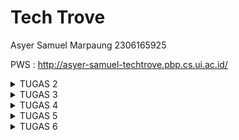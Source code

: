 ﻿# Tech Trove

Asyer Samuel Marpaung
2306165925

PWS : http://asyer-samuel-techtrove.pbp.cs.ui.ac.id/

<details>
  <summary>TUGAS 2</summary>

**1. Jelaskan bagaimana cara kamu mengimplementasikan checklist di atas secara step-by-step (bukan hanya sekadar mengikuti tutorial).**

- Membuat Sebuah Proyek Django Baru

Saya memulai dengan mengatur lingkungan kerja menggunakan virtual environment. Ini dilakukan dengan membuat lingkungan virtual menggunakan perintah python -m venv env, kemudian saya mengaktifkan environment tersebut. Setelah itu, saya menginstal Django dengan perintah pip install django. Langkah selanjutnya adalah membuat proyek baru dengan menjalankan perintah django-admin startproject tech_trove. Ini membuat struktur dasar proyek Django yang berisi direktori dan file utama seperti settings.py, urls.py, dan wsgi.py.

- Membuat Aplikasi dengan Nama main

Saya membuat aplikasi baru di dalam proyek dengan menjalankan perintah python manage.py startapp main. Setelah aplikasi main dibuat, saya menambahkannya ke dalam daftar INSTALLED_APPS di file settings.py proyek. Hal ini penting untuk memastikan aplikasi dapat dikenali oleh Django saat aplikasi berjalan.

- Melakukan Routing pada Proyek

Setelah aplikasi main dibuat, saya perlu memastikan bahwa aplikasi tersebut dapat diakses melalui URL tertentu. Untuk itu, saya menambahkan routing pada urls.py proyek utama. Saya menggunakan fungsi include() untuk menghubungkan routing dari proyek utama ke aplikasi main. Routing ini memastikan bahwa semua URL yang ditujukan ke aplikasi main akan diarahkan ke file urls.py dari aplikasi tersebut.

- Membuat Model Product pada Aplikasi main

Pada tahap ini, saya membuat model Product di dalam file models.py di aplikasi main. Model ini memiliki tiga atribut wajib yaitu name, price, dan description. Saya menggunakan CharField untuk atribut name, IntegerField untuk atribut price, dan TextField untuk atribut description. Saya juga menambahkan fungsi **str**() untuk mengembalikan representasi string dari nama produk. Setelah model dibuat, saya menjalankan perintah python manage.py makemigrations dan python manage.py migrate untuk membuat dan menerapkan perubahan database yang sesuai dengan model tersebut.

- Membuat Fungsi di views.py

Selanjutnya, saya membuat fungsi di file views.py yang mengembalikan template HTML dengan informasi yang diminta. Fungsi ini mengembalikan nama e-commerce, nama, dan kelas, lalu mengirimkannya sebagai konteks ke template HTML. Saya membuat file template di dalam direktori templates untuk memastikan struktur aplikasi mengikuti standar Django, dan template tersebut menerima data dari konteks yang dikirimkan oleh views.

- Membuat Routing di urls.py Aplikasi main

Saya membuat file urls.py di dalam aplikasi main (jika belum ada) dan mendefinisikan URL pattern untuk memetakan fungsi yang ada di views.py. Ini memungkinkan fungsi yang telah dibuat untuk diakses melalui URL yang ditentukan. Dengan menghubungkan URL pattern ke fungsi di views, saya memastikan web dapat merespons request dari user dengan benar.

- Melakukan Deployment ke PWS

Kemudian saya melakukan deployment dengan menjalankan perintah yang diperlukan untuk mengunggah webi ke platform PWS. Setelah berhasil di deploy, saya memastikan web dapat diakses melalui Internet.

**2. Buatlah bagan yang berisi request client ke web aplikasi berbasis Django beserta responnya dan jelaskan pada bagan tersebut kaitan antara urls.py, views.py, models.py, dan berkas html.**

![](https://lh7-rt.googleusercontent.com/docsz/AD_4nXeu3wxVVPU0wNGwzHX8vKMYVagRodpvsWi5udVQd_GAwbWX_OSN0EDQQigupujdeHjzrULQ_QcWiHyHwK4cujuKGsyaDt7I6PY18SXtrmk40nc6xevK9WautVE2pikiaKgzRSuFc4BHWVXR8QUTkCzTnNKN?key=IwMkdT6jNJPeEorK-Zf95A)

1. urls.py - Pemetaan URL ke View

Peran: urls.py bertanggung jawab untuk memetakan URL yang diminta oleh client (misalnya /produk/) ke fungsi view yang sesuai di views.py.

Kaitan: Setiap kali client mengirimkan request ke server, urls.py akan mencocokkan URL yang diminta dengan pola-pola yang sudah didefinisikan. Jika ada pola yang sesuai, request tersebut akan diarahkan ke fungsi view tertentu.

2. views.py - Pemrosesan Logika Bisnis dan Pengambilan Data

Peran: views.py bertugas memproses logika bisnis aplikasi. Pada fungsi view, data dari model (database) akan diambil atau diolah, kemudian dikirimkan ke template untuk ditampilkan.

Kaitan: Fungsi view akan memanggil model (models.py) jika dibutuhkan untuk mengambil data dari database. Setelah data diambil, view akan mengirimkan data tersebut ke HTML template untuk ditampilkan.

3. models.py - Interaksi dengan Database

Peran: models.py mendefinisikan struktur data dan berinteraksi dengan database. Django menggunakan ORM (Object-Relational Mapping) untuk memudahkan akses dan manipulasi data di database menggunakan kode Python.

Kaitan: Model di models.py digunakan oleh views.py untuk mengambil atau menyimpan data dari/ke database. Setiap kali views.py membutuhkan data, model akan bertanggung jawab untuk mengakses database.

4. HTML Template - Menampilkan Data ke Client

Peran: Template HTML bertanggung jawab untuk menampilkan data yang diambil dari view. Template ini merupakan representasi visual dari halaman web yang akan ditampilkan ke client.

Kaitan: Setelah views.py mengolah data dari model, data tersebut akan diteruskan ke template untuk di render menjadi HTML yang akan dikirim kembali ke client sebagai response.

**3. Jelaskan fungsi git dalam pengembangan perangkat lunak!**

Git dalam pengembangan perangkat lunak berfungsi sebagai sistem kontrol versi yang memungkinkan pengembang untuk melacak setiap perubahan kode yang dilakukan dalam proyek, memastikan bahwa mereka dapat kembali ke versi sebelumnya jika terjadi kesalahan. Selain itu, Git memfasilitasi kolaborasi dengan memungkinkan banyak pengembang untuk bekerja pada kode yang sama secara bersamaan melalui fitur branching dan merging, yang memungkinkan pengembangan paralel tanpa mengganggu kode utama. Git juga menyediakan repositori terpusat seperti GitHub dan GitLab, yang memungkinkan pengembang untuk menyimpan kode mereka secara online, berkolaborasi, mengelola proyek, serta menerapkan praktik Continuous Integration/Continuous Deployment (CI/CD).

**4. Menurut Anda, dari semua framework yang ada, mengapa framework Django dijadikan permulaan pembelajaran pengembangan perangkat lunak?**

Django adalah framework yang cocok untuk pemula dalam pengembangan perangkat lunak karena menyediakan banyak fitur bawaan yang memudahkan pembelajaran. Misalnya, autentikasi pengguna, manajemen URL, dan akses database semuanya sudah terintegrasi, sehingga tidak perlu mencari solusi dari awal lagi. Struktur proyek Django yang terorganisir juga membantu memahami bagaimana aplikasi web bekerja secara menyeluruh, dari menerima permintaan pengguna hingga menampilkan halaman. Selain itu, dokumentasinya yang sangat lengkap dan komunitasnya yang aktif memudahkan ketika menghadapi kesulitan atau tantangan dalam pengembangannya.

**5. Mengapa model pada Django disebut sebagai ORM?**

Model pada Django disebut sebagai ORM (Object-Relational Mapping) karena berfungsi sebagai jembatan antara kode Python dan database relasional. Dengan ORM, pengembang dapat mengelola database menggunakan objek Python tanpa perlu menulis query SQL secara langsung. ORM secara otomatis menerjemahkan operasi pada objek Python menjadi perintah SQL yang sesuai, memungkinkan pengembang untuk berfokus pada logika aplikasi daripada sintaks SQL yang kompleks. Ini tidak hanya meningkatkan produktivitas, tetapi juga memastikan integritas data dan keamanan aplikasi karena ORM menangani banyak detail teknis terkait interaksi dengan database.

</details>

<details>
  <summary>TUGAS 3</summary>

1. **Jelaskan mengapa kita memerlukan _data delivery_ dalam pengimplementasian sebuah platform?**  
   Data delivery diperlukan dalam pengimplementasian platform karena memungkinkan pertukaran informasi antar sistem secara efisien dan terstruktur. Dengan data delivery, platform dapat mengirim dan menerima data dalam berbagai format (seperti JSON atau XML), memungkinkan integrasi antara aplikasi, aksesibilitas API, dan pemrosesan data secara real-time. Ini mendukung komunikasi yang mulus antara frontend dan backend serta aplikasi lain, memastikan data yang diterima sesuai dan valid untuk keperluan platform.

2. **Menurutmu, mana yang lebih baik antara XML dan JSON? Mengapa JSON lebih populer dibandingkan XML?**  
   JSON umumnya dianggap lebih baik daripada XML untuk banyak kasus karena lebih sederhana, ringan, dan mudah dibaca oleh manusia maupun mesin. JSON memiliki format yang lebih ringkas dan langsung digunakan dalam JavaScript, menjadikannya lebih populer dalam pengembangan web modern. Selain itu, parsing JSON lebih cepat dan efisien dibandingkan XML. Sementara XML lebih kuat dalam struktur dan dapat digunakan untuk data yang lebih kompleks, JSON lebih disukai karena kemudahan penggunaannya dan kompatibilitasnya dengan API dan aplikasi web.

3. **Jelaskan secara sederhana fungsi dari method is_valid() pada form Django dan mengapa kita membutuhkan method tersebut?**  
   Method `is_valid()` pada form Django berfungsi untuk memeriksa apakah data yang dimasukkan ke dalam form sesuai dengan aturan validasi yang telah ditentukan di model atau form terkait. Secara umum, file forms berperan dalam memetakan data dari input pengguna ke dalam model dengan mudah, serta mengotomatisasi validasi sesuai dengan aturan yang ada pada model. Dengan menggunakan `is_valid()`, Django memastikan bahwa data yang di-input, seperti tipe data, panjang karakter, atau batasan lainnya, valid sebelum disimpan ke database. Ini sangat penting untuk mencegah kesalahan penyimpanan data yang tidak sesuai, menjaga integritas data, dan memastikan sistem berjalan dengan benar tanpa memerlukan pengembang untuk menulis kode validasi secara manual.

4. **Mengapa kita membutuhkan `csrf_token` saat membuat form di Django? Apa yang dapat terjadi jika kita tidak menambahkan `csrf_token` pada form Django? Bagaimana hal tersebut dapat dimanfaatkan oleh penyerang?**  
    Kita membutuhkan `csrf_token` saat membuat form di Django untuk melindungi aplikasi dari serangan **Cross-Site Request Forgery (CSRF)**. Serangan CSRF adalah jenis serangan di mana penyerang memanfaatkan sesi yang sudah ada untuk mengirimkan permintaan jahat tanpa sepengetahuan atau izin pengguna. Penyerang dapat menyisipkan kode berbahaya di situs lain yang ketika dikunjungi oleh pengguna yang sudah login, secara otomatis mengirimkan permintaan yang tidak sah ke aplikasi web target.  
    Token `csrf_token` adalah kunci unik yang dikirim bersama form untuk memastikan bahwa data yang dikirim berasal dari sumber yang sah (yaitu aplikasi web itu sendiri), bukan dari situs eksternal yang mencoba melakukan serangan. Tanpa menambahkan `csrf_token`, form kita menjadi rentan terhadap serangan ini, yang memungkinkan penyerang membuat pengguna mengirimkan permintaan yang tidak diinginkan ke server.  
    Jika `csrf_token` tidak ditambahkan, penyerang dapat:  
   **Eksploitasi Sesi Pengguna**: Menggunakan situs jahat untuk mengirimkan permintaan yang meniru tindakan sah dari pengguna yang sudah login.  
   **Manipulasi Data**: Mengubah data atau pengaturan pengguna, seperti memperbarui profil atau menghapus data penting tanpa sepengetahuan pengguna.  
   **Akses Tidak Sah**: Mengirimkan permintaan yang memanfaatkan hak akses pengguna untuk melakukan tindakan yang tidak diinginkan atau berbahaya.  
   **Phishing dan Penipuan**: Mengarahkan korban ke situs jahat untuk meretas akun atau mengakses fitur sensitif.  
    Dengan `csrf_token`, kita memastikan bahwa setiap permintaan yang mengubah data atau melakukan tindakan penting berasal dari pengguna yang sah dan bukan dari sumber yang tidak diinginkan.

5. **Jelaskan bagaimana cara kamu mengimplementasikan _checklist_ di atas secara _step-by-step_ (bukan hanya sekadar mengikuti tutorial)**

- **Membuat input `form` untuk menambahkan objek model pada app sebelumnya.**

  Sebelum melanjutkan ke pembuatan formulir input, saya terlebih dahulu membuat file `base.html` yang berfungsi sebagai template dasar untuk aplikasi saya. File ini berisi struktur HTML umum yang akan digunakan oleh semua template lainnya. Dengan menggunakan file ini, saya dapat memastikan konsistensi tampilan dan struktur di seluruh aplikasi.

  Di dalam `base.html`, saya menyertakan elemen-elemen dasar seperti tag `<html>`, `<head>`, dan `<body>`. Saya juga menambahkan blok konten `{% block content %}` yang memungkinkan template lain untuk menambahkan konten khusus mereka di lokasi yang tepat dalam struktur HTML. Dengan cara ini, saya hanya perlu mengubah `base.html` jika saya ingin memperbarui elemen-elemen umum di seluruh aplikasi, tanpa perlu memodifikasi setiap template secara individu.

  Setelah menyiapkan `base.html`, saya melanjutkan dengan mengimplementasikan formulir input untuk model `Product`. Untuk itu, saya mengikuti langkah-langkah berikut:

  Pertama, saya mendefinisikan formulir di file `forms.py`. Saya membuat kelas `ProductEntryForm` yang mewarisi dari `ModelForm`. Di dalam kelas ini, saya menentukan model `Product` dan atribut-atribut yang akan diinputkan, yaitu `name`, `price`, `quantity`, dan `description`. Kelas ini akan menghasilkan formulir yang sesuai dengan model tersebut.

  Selanjutnya, saya mengatur tampilan (view) di file `views.py`. Saya menambahkan fungsi `product_entry` yang menangani pengiriman dan penampilan formulir. Fungsi ini memeriksa apakah metode permintaan adalah POST dan jika data formulir valid, data akan disimpan ke dalam basis data. Setelah penyimpanan berhasil, saya mengalihkan pengguna ke tampilan utama (`show_main`). Jika metode permintaan adalah GET, formulir kosong akan ditampilkan kepada pengguna. Fungsi ini juga memanfaatkan `ProductEntryForm` untuk menangani formulir.

  Kemudian, saya membuat template HTML `product_entry.html` untuk menampilkan formulir. Template ini memperluas dari `base.html` dan memblokir konten untuk menampilkan formulir dengan elemen-elemen HTML dasar. Saya menggunakan metode POST untuk mengirimkan data dan memastikan token CSRF disertakan untuk keamanan. Formulir ditampilkan dalam format tabel menggunakan `{{ form.as_table }}`.

  Terakhir, saya menambahkan URL yang sesuai di file `urls.py`. Saya menambahkan entri dengan path `product-entry` yang mengarahkan ke fungsi `product_entry`. Dengan langkah-langkah ini, saya telah berhasil membuat input form yang fungsional untuk menambahkan objek model `Product` ke dalam aplikasi Django saya.

- Tambahkan 4 fungsi `views` baru untuk melihat objek yang sudah ditambahkan dalam format XML, JSON, XML _by ID_, dan JSON _by ID_.

  Untuk menambahkan fungsi-fungsi yang memungkinkan tampilan objek dalam format XML, JSON, XML berdasarkan ID, dan JSON berdasarkan ID, saya menambahkan empat fungsi baru ke file `views.py`. Fungsi-fungsi ini bertanggung jawab untuk menghasilkan data dalam format yang berbeda dan mengirimkan respons HTTP dengan tipe konten yang sesuai.

1. **Fungsi `show_xml`**: Fungsi ini mengambil semua objek `Product` dari basis data dan menggunakan `serializers.serialize` untuk mengkonversinya ke format XML. Saya mengembalikan data tersebut dalam respons HTTP dengan tipe konten `"application/xml"`.
2. **Fungsi `show_json`**: Mirip dengan fungsi `show_xml`, fungsi ini mengkonversi semua objek `Product` menjadi format JSON. Data JSON tersebut dikirimkan dalam respons HTTP dengan tipe konten `"application/json"`.
3. **Fungsi `show_xml_by_id`**: Fungsi ini mengambil objek `Product` berdasarkan ID yang diberikan. Menggunakan `serializers.serialize`, data objek tersebut dikonversi ke format XML dan dikirimkan dalam respons HTTP dengan tipe konten `"application/xml"`.
4. **Fungsi `show_json_by_id`**: Fungsi ini berfungsi serupa dengan `show_xml_by_id`, tetapi mengonversi data objek menjadi format JSON. Respons dikirimkan dengan tipe konten `"application/json"`.

   Dengan cara ini, saya dapat menyediakan data produk dalam berbagai format sesuai dengan kebutuhan pengguna aplikasi saya. Setiap fungsi mengakses basis data, mengkonversi data ke format yang diinginkan, dan mengembalikan hasilnya dalam bentuk respons HTTP yang sesuai.

- Membuat routing URL untuk masing-masing `views` yang telah ditambahkan pada poin 2\.

  Untuk menambahkan routing URL untuk fungsi-fungsi view baru yang telah saya buat, saya memodifikasi file `urls.py` pada proyek Django saya. Proses ini melibatkan penambahan entri baru dalam `urlpatterns`, yang merupakan daftar URL patterns yang menghubungkan URL tertentu dengan fungsi view yang sesuai.

  Pertama, saya menambahkan entri untuk menampilkan produk dalam format XML dengan menambahkan path `xml/` ke dalam `urlpatterns`. Path ini akan mengarahkan permintaan ke fungsi `show_xml`, yang mengembalikan data produk dalam format XML. Dengan menambahkan path ini, saya memastikan bahwa pengguna dapat mengakses daftar semua produk dalam format XML melalui URL yang telah ditentukan.

  Selanjutnya, saya menambahkan entri serupa untuk format JSON dengan path `json/`. Ini akan mengarahkan permintaan ke fungsi `show_json`, yang mengembalikan data produk dalam format JSON. Dengan menambahkan path ini, pengguna dapat melihat daftar semua produk dalam format JSON dengan mengunjungi URL yang sesuai.

  Untuk menampilkan data produk berdasarkan ID dalam format XML, saya menambahkan path dengan pola `xml/<str:id>/`. Path ini memungkinkan pengguna untuk menyertakan ID produk sebagai bagian dari URL, dan akan mengarahkan permintaan ke fungsi `show_xml_by_id`, yang mengembalikan data produk tertentu dalam format XML berdasarkan ID yang diberikan.

  Terakhir, saya menambahkan path `json/<str:id>/` untuk menampilkan data produk berdasarkan ID dalam format JSON. Path ini mengarahkan permintaan ke fungsi `show_json_by_id`, yang mengembalikan data produk tertentu dalam format JSON berdasarkan ID yang diberikan. Dengan menambahkan path-path ini, saya memastikan bahwa aplikasi saya dapat menyediakan data produk dalam berbagai format dan berdasarkan ID produk tertentu sesuai dengan kebutuhan pengguna.

  **Hasil akses URL pada POSTMAN**

  Postman \- GET XML

  **![](https://lh7-rt.googleusercontent.com/docsz/AD_4nXczN3D8IKhMYlDUTibQ702bOMqeuLLahaqte2EFMrETs0PbQ3ree8AE1bSjzYPZ6LoibMuJHYSKF_ZYMt71PH6q1V5lEv0g9PC5FcZoL0xeJVGo4PNSO11XJA1O2DUp-2D8TZ6l6_BCIPsqxk13xIyUr8jV?key=O0F5_SMRpCcRy4zmxo2sIg)**

  Postman \- GET XML by Id

  **![](https://lh7-rt.googleusercontent.com/docsz/AD_4nXcWJ6IK_nVvfMa0kS4swr1Er8v47DULb0LaPRyIug9Ghkl6BkkdBEv-U91Pyxr5WH_XxOCn_tpOR8yT08TQY0HFywMi4YQ_qRv23MNCxwrXBTce1H6s83_JJYGJ9m-a5Bj-eZmddlzsPzWtkXU_BIDRwiwT?key=O0F5_SMRpCcRy4zmxo2sIg)**

  Postman \- GET JSON

  **![](https://lh7-rt.googleusercontent.com/docsz/AD_4nXeH0wlRm452Ah2xvxU85MqSvEC4pIUadz1nIETz4H7CEgbJVv0HAJgzTRRfWMTtzcdL0ai48FCWEyfMxDtyt0UgPhg3UDzOdv-oDe4ssQ3v9IWLP4kRMqArUlv5q5IpbA5FYsUmdf2k-eAZGo1oP7lxveFJ?key=O0F5_SMRpCcRy4zmxo2sIg)**

  Postman \- GET JSON by Id

  **![](https://lh7-rt.googleusercontent.com/docsz/AD_4nXfXq8y1Hhi5wh9llRvF6rXxeOe3rvNGh1sGWEMUfza4cmHMH6X-FwFsi3EIMYf9-Hxyc4gQKiL2Q0hOdldAkCAGiVbfzq2XpMZYe7O_61-HHUSJKZ5YuWn8T0CydSrK8ywZOAZlBPjL67T0eUUEfZcetQY?key=O0F5_SMRpCcRy4zmxo2sIg)**

</details>

<details>
  <summary>TUGAS 4</summary>
  
**1\. Apa itu Django `UserCreationForm`, dan jelaskan apa kelebihan dan kekurangannya?**

Django UserCreationForm adalah formulir bawaan dari Django yang digunakan untuk membuat pengguna baru dalam aplikasi web. Formulir ini menyediakan tiga bidang utama: username, password, dan konfirmasi password

### Kelebihan:

1. **Mudah Digunakan:** UserCreationForm sudah siap pakai dan memudahkan pengembang untuk membuat formulir pendaftaran pengguna tanpa perlu menulis kode dari awal.
2. **Keamanan:** Formulir ini sudah dilengkapi dengan validasi kata sandi dan konfirmasi kata sandi, sehingga membantu mencegah kesalahan umum seperti kata sandi yang tidak cocok.
3. **Integrasi dengan Django Admin:** Mudah diintegrasikan dengan sistem autentikasi dan administrasi Django, sehingga mempermudah pengelolaan pengguna.

### Kekurangan:

1. **Keterbatasan Kustomisasi:** Meskipun mudah digunakan, UserCreationForm mungkin memerlukan penyesuaian tambahan jika Anda membutuhkan fitur khusus atau tampilan yang berbeda.
2. **Tidak Ada Tampilan Bawaan:** Django tidak menyediakan tampilan (view) bawaan untuk menangani pembuatan pengguna, sehingga Anda harus membuat tampilan sendiri untuk menggunakannya

**2\. Apa perbedaan antara autentikasi dan otorisasi dalam konteks Django, dan mengapa keduanya penting?**

Autentikasi adalah proses untuk memverifikasi identitas pengguna. Dalam konteks Django, ini biasanya dilakukan melalui nama pengguna dan kata sandi. Ketika pengguna mencoba masuk ke aplikasi, sistem autentikasi akan memeriksa apakah kredensial yang diberikan cocok dengan yang ada di database. Jika cocok, pengguna diizinkan untuk masuk. Autentikasi penting karena memastikan bahwa hanya pengguna yang sah yang dapat mengakses aplikasi, sehingga mencegah akses oleh pihak yang tidak berwenang.

Otorisasi, di sisi lain, adalah proses untuk menentukan hak akses pengguna setelah mereka terautentikasi. Ini berarti setelah pengguna berhasil masuk, sistem akan menentukan apa yang bisa dan tidak bisa dilakukan oleh pengguna tersebut berdasarkan peran atau izin yang mereka miliki. Misalnya, seorang pengguna biasa mungkin hanya bisa melihat dan mengedit profil mereka sendiri, sementara seorang admin bisa mengelola semua profil pengguna. Otorisasi penting karena memastikan bahwa pengguna hanya bisa mengakses data dan fungsi yang sesuai dengan peran mereka, menjaga keamanan dan integritas data.

Kedua konsep ini sangat penting dalam pengembangan aplikasi web karena mereka bekerja bersama untuk memastikan keamanan dan kontrol akses yang tepat. Autentikasi memastikan bahwa hanya pengguna yang sah yang bisa masuk, sementara otorisasi memastikan bahwa mereka hanya bisa melakukan tindakan yang diizinkan. Dengan kombinasi ini, pengembang dapat mengontrol akses ke berbagai bagian aplikasi berdasarkan peran pengguna, memberikan pengalaman pengguna yang aman dan terkontrol.

**3\. Apa itu _cookies_ dalam konteks aplikasi web, dan bagaimana Django menggunakan _cookies_ untuk mengelola data sesi pengguna?**

Cookies dalam konteks aplikasi web adalah file kecil yang disimpan di browser pengguna untuk menyimpan data seperti preferensi atau informasi sesi. Cookies memungkinkan situs web mengenali pengguna saat mereka kembali, misalnya untuk tetap login atau mengingat pengaturan tertentu.

Dalam Django, cookies digunakan untuk mengelola **data sesi pengguna**. Ketika pengguna login atau melakukan interaksi yang membutuhkan sesi, Django membuat sesi unik untuk pengguna tersebut dan menyimpan **ID sesi** dalam cookie di browser mereka. ID ini digunakan untuk melacak aktivitas pengguna selama mereka menggunakan situs web, sementara data sesi yang sebenarnya (misalnya, informasi login) disimpan di server Django. Django menggunakan cookies ini untuk memeriksa apakah pengguna sudah login atau untuk menyimpan informasi lain yang berkaitan dengan sesi, tanpa harus menyimpan data sensitif di cookie itu sendiri.

**4\.Apakah penggunaan _cookies_ aman secara _default_ dalam pengembangan web, atau apakah ada risiko potensial yang harus diwaspadai?**

Penggunaan cookies dalam pengembangan web secara default dapat aman, namun ada risiko potensial yang harus diperhatikan. Cookies adalah file kecil yang disimpan di browser pengguna untuk menyimpan informasi seperti preferensi, data login, atau sesi. Secara umum, cookies membantu meningkatkan pengalaman pengguna, tetapi jika tidak dikelola dengan benar, mereka dapat menjadi celah keamanan.

Salah satu risiko utama adalah **pencurian cookies** melalui serangan **Cross-Site Scripting (XSS)**, di mana penyerang dapat menyuntikkan skrip berbahaya ke dalam situs web untuk mencuri cookies yang berisi informasi sensitif. Untuk mengurangi risiko ini, pengembang dapat mengaktifkan atribut **HttpOnly** pada cookies, sehingga cookie tersebut tidak dapat diakses melalui JavaScript.

Risiko lainnya adalah **Cross-Site Request Forgery (CSRF)**, di mana penyerang menggunakan cookies yang valid untuk menjalankan permintaan berbahaya di situs web atas nama pengguna. Atribut **SameSite** dapat digunakan untuk membatasi pengiriman cookies hanya dalam konteks yang sama, sehingga mencegah serangan ini.

Selain itu, cookies yang tidak dienkripsi dapat disadap oleh pihak ketiga jika transmisi data tidak menggunakan protokol **HTTPS**. Oleh karena itu, mengaktifkan atribut **Secure** untuk memastikan cookie hanya dikirim melalui koneksi terenkripsi sangat penting.

Dengan menjaga praktik keamanan seperti menggunakan atribut HttpOnly, SameSite, dan Secure, serta memastikan data dikirim melalui HTTPS, risiko penggunaan cookies dapat diminimalkan. Namun, pengembang harus tetap waspada terhadap potensi serangan yang memanfaatkan kelemahan dalam pengelolaan cookies.

**5\. Jelaskan bagaimana cara kamu mengimplementasikan _checklist_ di atas secara _step-by-step_ (bukan hanya sekadar mengikuti tutorial).**

- **Mengimplementasikan fungsi registrasi, login, dan logout untuk memungkinkan pengguna untuk mengakses aplikasi sebelumnya dengan lancar.**

  Tahap pertama yang saya lakukan adalah membuat halaman registrasi bagi pengguna baru dengan memanfaatkan formulir bawaan Django, yaitu **UserCreationForm**. Saya menambahkan fungsi `register()` pada _views.py_ sehingga pengguna bisa membuat akun baru dan menyimpan informasi mereka ke dalam database. Setelah registrasi berhasil, saya menambahkan pesan konfirmasi dengan modul **messages**, dan pengguna akan diarahkan ke halaman login.

  Setelah menyelesaikan tahap registrasi, saya beralih ke penambahan fungsi login. Di sini, saya menggunakan **AuthenticationForm** untuk memvalidasi kredensial pengguna. Jika kredensial tersebut valid, saya menggunakan fungsi `login()` untuk mengautentikasi pengguna dan membuat sesi baru. Saya juga menghubungkan halaman login dengan HTML yang sederhana, yang berisi formulir login dan hyperlink ke halaman registrasi jika pengguna belum memiliki akun.

  Setelah berhasil mengimplementasikan login, saya menambahkan mekanisme logout. Pada bagian ini, saya membuat fungsi `logout_user()` untuk mengakhiri sesi pengguna dengan memanfaatkan fungsi **logout** bawaan Django. Setelah logout, pengguna akan diarahkan kembali ke halaman login, dan semua data sesi akan dihapus.

  Untuk meningkatkan keamanan, saya menggunakan **login_required** decorator untuk membatasi akses ke halaman utama hanya bagi pengguna yang sudah login. Ini memastikan bahwa hanya pengguna terautentikasi yang bisa mengakses konten tersebut. Terakhir, saya juga mempelajari bagaimana menggunakan cookies, seperti menyimpan informasi _last login_ di halaman utama. Saya menambahkan _cookie_ bernama **last_login** ketika pengguna berhasil login, yang kemudian dihapus saat mereka logout. Dengan demikian, saya dapat membangun sistem autentikasi yang aman dan fungsional untuk aplikasi Django saya.

- **Membuat dua akun pengguna dengan masing-masing tiga _dummy data_ menggunakan model yang telah dibuat pada aplikasi sebelumnya untuk setiap akun di lokal.**
  Saya membuat dua akun pengguna pada aplikasi yang saya bangun secara lokal. Saya memanfaatkan fitur _UserCreationForm_ dari Django untuk memudahkan pembuatan akun tersebut. Setelah itu, saya menjalankan aplikasi pada _local server_ dan melakukan registrasi untuk dua akun pengguna dengan informasi berbeda.

  Setelah akun pengguna selesai dibuat, saya login ke masing-masing akun dan memasukkan tiga data _dummy_ sesuai dengan model yang telah saya buat sebelumnya. Data ini meliputi atribut seperti nama, harga, kuantitas, dan deskripsi yang saya isi secara acak untuk setiap akun. Setelah itu, saya memastikan bahwa semua data _dummy_ yang dimasukkan berhasil disimpan ke dalam database lokal melalui ORM Django.

- **Menghubungkan model `Product` dengan `User`.**  
  Untuk menghubungkan model **Product** dengan **User** dalam aplikasi Django, saya mulai dengan menambahkan relasi yang sesuai pada model **Product**. Dalam file **models.py**, saya memperbarui model **Product** untuk mencakup field baru yang merujuk ke model **User**. Saya menggunakan `ForeignKey` untuk mendefinisikan hubungan satu-ke-banyak antara **User** dan **Product**, di mana satu pengguna bisa memiliki banyak produk. Field ini dinamai **user** dan dikonfigurasi sebagai opsional dengan parameter `null=True` dan `blank=True`. Dengan menambahkan field ini, setiap produk yang dibuat dalam aplikasi dapat dikaitkan dengan pengguna tertentu.  
  Setelah memperbarui model, saya melanjutkan dengan melakukan migrasi database untuk menerapkan perubahan tersebut. Proses ini melibatkan menjalankan perintah `python manage.py makemigrations` diikuti oleh `python manage.py migrate`, yang memastikan bahwa field **user** baru diterapkan ke skema database dan dapat digunakan dalam aplikasi.  
  Selanjutnya, saya perlu memperbarui formulir dan tampilan aplikasi untuk menghubungkan produk dengan pengguna yang sedang login. Dalam **views.py**, saya menambahkan logika untuk mengaitkan produk yang baru dibuat dengan pengguna saat ini. Ketika formulir produk dikirimkan, field **user** diisi secara otomatis dengan informasi pengguna yang sedang login, memastikan bahwa setiap produk yang ditambahkan oleh pengguna terkait dengan akun mereka.  
  Terakhir, untuk menampilkan produk yang sesuai dengan pengguna yang sedang login, saya memperbarui tampilan produk dengan memfilter query berdasarkan pengguna saat ini. Dalam **views.py**, saya menambahkan logika untuk hanya menampilkan produk yang dimiliki oleh pengguna yang sedang login.
- **Menampilkan detail informasi pengguna yang sedang _logged in_ seperti _username_ dan menerapkan `cookies` seperti `last login` pada halaman utama aplikasi.**  
  Langkah pertama yang saya ambil adalah memperbarui tampilan halaman utama aplikasi untuk menampilkan nama pengguna yang saat ini sedang login. Dengan memanfaatkan **request.user** di dalam view, saya bisa mendapatkan informasi tentang pengguna yang sedang aktif dan meneruskannya ke template HTML. Di template, saya menampilkan nama pengguna dengan menggunakan sintaks **{{ user.username }}**, sehingga pengguna dapat melihat informasi pribadi mereka secara langsung.  
  Selanjutnya, saya fokus pada implementasi cookies untuk meningkatkan pengalaman pengguna. Saya menambahkan cookie bernama **last_login** pada halaman utama aplikasi. Untuk melakukan ini, saya memperbarui fungsi view untuk menyertakan logika yang menyimpan informasi _last login_ setiap kali pengguna berhasil login. Saya menggunakan **HttpResponse** untuk mengatur cookie dan **request.COOKIES** untuk membaca nilai cookie yang sudah ada. Pada saat login, cookie **last_login** diatur dengan nilai waktu saat login terjadi, dan informasi ini ditampilkan pada halaman utama jika cookie tersebut tersedia. Selain itu, saya memastikan bahwa cookie ini dihapus saat pengguna logout untuk menjaga keamanan data.

Dua akun pengguna dengan masing-masing tiga dummy data
![image](https://github.com/user-attachments/assets/d62f5ae6-938a-4a20-a71d-dc2c49d164c7)
![image](https://github.com/user-attachments/assets/b480c8e5-7614-4808-b616-eec6646f0f8b)

</details>

<details>
  <summary>TUGAS 5</summary>
  

**Jika terdapat beberapa CSS selector untuk suatu elemen HTML, jelaskan urutan prioritas pengambilan CSS selector tersebut!**

Pertama, browser akan mempertahankan gaya yang didefinisikan langsung di dalam elemen HTML menggunakan atribut style. Ini disebut sebagai gaya inline. Kemudian, browser akan mempertahankan gaya yang didefinisikan menggunakan selector ID, yaitu selector yang menggunakan simbol # untuk menargetkan elemen dengan atribut id tertentu.

Selanjutnya, browser akan mempertahankan gaya yang didefinisikan menggunakan selector kelas, atribut, dan pseudo-kelas. Selector kelas menggunakan simbol . untuk menargetkan elemen dengan atribut class tertentu, sedangkan selector atribut dan pseudo-kelas menargetkan elemen berdasarkan atribut atau pseudo-kelasnya (contohnya :hover, :active, dan lain-lain). Terakhir, browser akan mempertahankan gaya yang didefinisikan menggunakan selector elemen dan pseudo-elemen. Selector elemen menargetkan elemen berdasarkan nama tag-nya, sedangkan selector pseudo-elemen menargetkan elemen berdasarkan pseudo-elemen (contohnya :before, :after, dan lain-lain).

**Mengapa responsive design menjadi konsep yang penting dalam pengembangan aplikasi web? Berikan contoh aplikasi yang sudah dan belum menerapkan responsive design!**

Responsive design adalah konsep yang penting dalam pengembangan aplikasi web karena memungkinkan website untuk menyesuaikan tampilan dan layoutnya berdasarkan ukuran layar dan perangkat yang digunakan. Ini sangat penting karena:

-   Saat ini, pengguna menggunakan berbagai perangkat seperti smartphone, tablet, laptop, dan desktop untuk mengakses website. Responsive design memastikan bahwa website dapat menyesuaikan diri dengan ukuran layar dan perangkat yang berbeda.
-   Dengan responsive design, pengguna dapat memiliki pengalaman yang lebih baik ketika mengakses website karena tampilan dan layoutnya dapat menyesuaikan dengan perangkat yang digunakan.
-   Responsive design memungkinkan website dapat diakses dengan mudah dan nyaman dari berbagai perangkat, sehingga meningkatkan kemudahan akses bagi pengguna.
    

Contoh Aplikasi yang Sudah Menerapkan Responsive Design
-   Instagram
-   Twitter
  
Contoh Aplikasi yang Belum Menerapkan Responsive Design
-   DJP Online
-   Craiglist
    

**Jelaskan perbedaan antara margin, border, dan padding, serta cara untuk mengimplementasikan ketiga hal tersebut!**

Dalam CSS, margin, border, dan padding adalah tiga properti yang digunakan untuk mengatur layout dan tampilan elemen HTML.

-   Margin adalah ruang kosong di sekitar elemen HTML yang memisahkan elemen dari elemen lainnya. Margin dapat digunakan untuk mengatur jarak antara elemen dengan elemen lainnya.
-   Border adalah garis yang mengelilingi elemen HTML. Border dapat digunakan untuk mengatur ketebalan, gaya, dan warna garis yang mengelilingi elemen.
-   Padding adalah ruang kosong di dalam elemen HTML yang memisahkan konten dari border. Padding dapat digunakan untuk mengatur jarak antara konten dengan border.
    
Cara Mengimplementasikan Margin, Border, dan Padding

```bash
box  {
/*  Margin  */
margin:  20px; /*  mengatur  jarak  20px  dari  elemen  lainnya  */

/*  Border  */
border:  1px  solid  #000; /* mengatur ketebalan 1px, gaya solid, dan warna hitam */

/*  Padding  */
padding:  10px; /*  mengatur  jarak  10px  dari  konten  dengan  border  */
```
Dalam contoh di atas, saya mengatur margin 20px, border dengan ketebalan 1px, gaya solid, dan warna hitam, serta padding 10px untuk elemen dengan class .box.


**Jelaskan konsep flex box dan grid layout beserta kegunaannya**

Flexbox (Flexible Box Layout)

Flexbox adalah metode CSS yang dirancang untuk membuat tata letak yang lebih fleksibel dan responsif dalam satu dimensi, baik horizontal (baris) atau vertikal (kolom). Flexbox memungkinkan elemen-elemen dalam container (flex container) untuk disusun dan disesuaikan dengan mudah sesuai dengan ruang yang tersedia.

Cara Kerja Flexbox:
Flexbox beroperasi berdasarkan dua komponen utama:
-   Flex Container: Elemen yang mengandung elemen-elemen lain yang disebut Flex Items. Container ini diatur menggunakan display: flex;.
-   Flex Items: Elemen-elemen di dalam flex container yang disusun sesuai dengan aturan Flexbox.
    

Beberapa properti dalam Flexbox:
-   flex-direction: Mengatur arah susunan elemen. Bisa dalam arah baris (default: row) atau kolom (column).
-   justify-content: Mengatur bagaimana elemen-elemen dalam flex container diatur secara horizontal (misal: center, space-between, flex-end).
-   align-items: Mengatur perataan elemen secara vertikal (misal: stretch, center, flex-start).
-   flex-wrap: Mengatur apakah elemen akan dipaksa berada dalam satu baris atau dapat dilipat ke baris berikutnya jika ruang tidak mencukupi.
    

Kegunaan Flexbox:
-   Memudahkan dalam pengaturan elemen yang fleksibel dan responsif, terutama ketika elemen-elemen perlu menyesuaikan ruang yang tersedia.
-   Setiap elemen dalam flex container dapat memiliki ukuran yang dinamis, tergantung pada konten atau pengaturan tata letak.
-   Cocok untuk membuat elemen-elemen menyesuaikan diri di dalam container yang berubah ukurannya, seperti pada tampilan responsif.
    

Grid Layout
 
Grid Layout adalah metode CSS yang memungkinkan tata letak dalam dua dimensi (baris dan kolom). Dengan Grid Layout, elemen-elemen web dapat diatur lebih terstruktur dengan menggunakan grid, seperti tabel, tetapi dengan lebih banyak fleksibilitas.

Cara Kerja Grid Layout:
Grid Layout memungkinkan untuk membuat grid yang terdiri dari kolom dan baris, di mana setiap elemen dapat ditempatkan secara presisi.

Beberapa properti penting dalam Grid Layout:
-   display: grid: Mengaktifkan mode Grid pada container.
-   grid-template-columns dan grid-template-rows: Mengatur berapa banyak kolom dan baris yang akan dimiliki grid, serta ukuran masing-masing kolom dan baris.
-   grid-column dan grid-row: Mengatur posisi elemen dalam grid, misalnya elemen mana yang menempati kolom pertama atau baris kedua.
-   grid-gap atau gap: Memberikan jarak antara baris dan kolom dalam grid.
    

Kegunaan Grid Layout:
-   Mempermudah pembuatan tata letak yang lebih terstruktur, di mana elemen-elemen bisa ditempatkan dalam beberapa baris dan kolom.
-   Fleksibilitas tinggi dalam mengatur ukuran dan penempatan elemen sesuai dengan grid yang telah ditentukan.
-   Grid sangat ideal untuk membuat halaman web yang memiliki banyak bagian dengan susunan yang simetris dan teratur.
    

**Jelaskan bagaimana cara kamu mengimplementasikan checklist di atas secara step-by-step (bukan hanya sekadar mengikuti tutorial)!**


**Implementasikan fungsi untuk menghapus dan mengedit product.**

Implementasi Fitur Edit Product
Untuk menambahkan fitur edit produk pada aplikasi, saya memulai dengan membuka berkas views.py yang terletak di subdirektori main. Di sini, saya membuat fungsi baru bernama edit_product yang menerima dua parameter: request dan id. Fungsi ini bertujuan untuk mengambil entri product berdasarkan ID yang diberikan. Saya menggunakan Product.objects.get(pk=id) untuk mendapatkan entri tersebut. Setelah itu, saya membuat instance dari ProductEntryForm, dengan mengisi data yang telah diambil sebelumnya. Ini memungkinkan form untuk menampilkan data yang sudah ada sehingga pengguna dapat mengeditnya.

Selanjutnya, saya menambahkan logika untuk memproses pengiriman form. Jika form valid dan metode yang digunakan adalah POST, saya menyimpan perubahan dengan memanggil form.save(), dan mengarahkan kembali pengguna ke halaman utama dengan menggunakan HttpResponseRedirect(reverse('main:show_main')). Jika form tidak valid atau metode bukan POST, saya menyiapkan konteks yang berisi form untuk ditampilkan pada template edit_product.html. Akhirnya, saya merender template dengan mengirimkan konteks yang telah disiapkan.

Setelah itu, saya perlu menambahkan import yang diperlukan di bagian atas berkas views.py, yaitu from django.shortcuts import render, reverse dan from django.http import HttpResponseRedirect. Ini penting agar fungsi yang saya buat dapat bekerja dengan baik dan dapat mengakses fitur-fitur yang diperlukan dari Django.

Implementasi Template Edit Product
Langkah selanjutnya adalah membuat berkas template baru bernama edit_product.html di subdirektori main/templates. Dalam berkas ini, saya menggunakan sintaks templating Django untuk memperluas base.html. Di dalam blok konten, saya membuat form yang menggunakan metode POST. Form ini dilengkapi dengan token CSRF untuk keamanan. Saya memanfaatkan {{ form.as_table }} untuk menampilkan field dari form dalam format tabel, dan menambahkan tombol submit untuk mengedit product.

Penambahan URL untuk Edit Product
Selanjutnya, saya membuka berkas urls.py yang terletak di direktori main untuk menambahkan rute yang akan mengarahkan pengguna ke fungsi edit_product yang baru saja saya buat. Saya mengimpor fungsi tersebut menggunakan from main.views import edit_product. Kemudian, saya menambahkan path baru ke dalam urlpatterns, yang memungkinkan akses ke fungsi edit_product dengan URL yang sesuai, misalnya path('edit-product/<uuid:id>', edit_product, name='edit_product'). 

Penambahan Tombol Edit di Box Product
Setelah menyiapkan fitur edit, saya melanjutkan dengan membuka berkas card_product.html. Di sini, saya menambahkan tombol Edit pada box product yang menampilkan terkait informasi product tertentu. Dengan menambahkan potongan kode yang sesuai, saya memastikan bahwa tombol tersebut mengarahkan pengguna ke halaman edit product dengan menyertakan primary key dari entri yang bersangkutan dalam URL. Saya menggunakan sintaks {% url 'main:edit_product' product.pk %} untuk membangun URL yang dinamis.

Implementasi Fitur Hapus Product
Pertama, saya membuat fungsi baru bernama delete_product di views.py. Fungsi ini juga menerima parameter request dan id, dan berfungsi untuk menghapus entri product berdasarkan ID yang diberikan. Dalam fungsi ini, saya memanggil ProductEntry.objects.get(pk=id) untuk mengambil entri product yang akan dihapus, dan kemudian memanggil metode delete() pada objek tersebut untuk menghapusnya dari database. Setelah penghapusan berhasil, saya mengarahkan pengguna kembali ke halaman utama.

Penambahan URL untuk Hapus Product
Saya kemudian membuka kembali berkas urls.py untuk mengimpor fungsi delete_product yang telah saya buat, dan menambahkan path baru untuk mengakses fungsi ini, mirip dengan proses yang saya lakukan untuk fungsi edit_product.

Penambahan Tombol Hapus di Box Product
Untuk melengkapi implementasi ini, saya membuka kembali berkas card_product.html dan menambahkan tombol Hapus pada box product yang menampilkan terkait informasi product tertentu. Saya menggunakan sintaks {% url 'main:delete_product' product.pk %} untuk membangun URL untuk fungsi hapus, sehingga pengguna dapat menghapus entri product yang diinginkan dengan mudah.

  
**Kustomisasi halaman login, register, dan tambah product semenarik mungkin.**
Pada halaman login, saya menggunakan Tailwind untuk mengatur warna latar belakang halaman dan elemen form gray-100, serta memastikan responsivitasnya dengan kelas seperti flex, justify-center, dan items-center. Saya menambahkan margin dan padding yang tepat menggunakan utilitas py, px, dan mt untuk mengatur jarak antar elemen sehingga tampilannya lebih rapi dan terstruktur. Pada bagian input form seperti username dan password, saya menggunakan Tailwind untuk memberi warna placeholder dan efek hover yang memperjelas interaksi pengguna, dan pada tombol Sign-in saya juga memberikan background dan efek hover.

Pada halaman register, elemen-elemen form ditempatkan secara terpusat dengan memanfaatkan fitur flex, items-center, dan justify-center, yang membuat tampilan lebih rapi dan seimbang. Latar belakang halaman menggunakan warna (bg-gray-100) untuk membuat elemen form yang dibatasi oleh border abu-abu (border-gray-300) dan latar belakang putih (bg-white). Saya juga menambahkan judul form dengan ukuran teks yang besar (text-3xl font-extrabold) serta jarak antar field input yang rapi menggunakan mt-4, sehingga pengguna dapat dengan mudah memahami dan mengisi setiap bagian form.

Selain itu, saya menampilkan pesan error menggunakan teks merah (text-red-600) dan ikon peringatan berbentuk svg di sebelah kanan input yang memiliki error. Tombol submit (Register) didesain dengan warna bg-cyan-400 yang berubah menjadi lebih gelap saat di-hover. Terakhir, saya menyertakan link ke halaman login bagi pengguna yang sudah memiliki akun, dengan gaya teks biru yang lebih terang saat di-hover (hover:text-blue-500), untuk memudahkan navigasi.

Pada halaman tambah produk,  saya membuat judul dengan ukuran teks besar (text-3xl font-bold) agar pengguna segera mengetahui fungsi halaman. Bagian utama dari form ditempatkan di dalam container yang memiliki padding dan jarak yang cukup besar untuk memastikan setiap elemen mudah diakses dan terlihat rapi. Elemen input dari form masing-masing diberi label yang jelas dengan teks font-semibold, memastikan bahwa pengguna bisa mengerti fungsi dari setiap field. Selain itu, form diatur menggunakan sistem kolom (flex flex-col), sehingga setiap input diletakkan vertikal satu per satu untuk memudahkan pengisian.

Saya juga menambahkan pesan kesalahan (jika ada) yang ditampilkan dalam warna merah (text-red-600) dibawah input yang salah, serta teks bantuan (help_text) yang muncul dengan warna abu-abu terang (text-gray-500). Tombol submit pada halaman ini menggunakan warna bg-cyan-400 yang akan berubah menjadi lebih gelap saat pengguna meng-hover tombol tersebut.

**Kustomisasi halaman daftar product menjadi lebih menarik dan responsive. Kemudian, perhatikan kondisi berikut:**

**Jika pada aplikasi belum ada product yang tersimpan, halaman daftar product akan menampilkan gambar dan pesan bahwa belum ada product yang terdaftar.**

Pertama, dalam menangani situasi ketika tidak ada produk yang tersimpan, saya menggunakan struktur kondisi yang mengandalkan Django template tags. Dengan menggunakan {% if not products %}, saya memastikan bahwa jika belum ada produk yang terdaftar, halaman akan menampilkan gambar sedih yang diambil dari folder static/image dan pesan yang sesuai. Di bagian ini, saya menciptakan elemen dengan class flex, flex-col, items-center, dan justify-center, yang membantu menyusun konten secara vertikal di tengah halaman. Gambar dan teks diletakkan dalam div dengan padding yang cukup (p-6) agar tampak lebih rapi dan terpusat.

Ketika produk tersedia, saya menggunakan grid untuk menampilkan detail setiap produk dengan cara yang menarik. Saya menggunakan {% for product in products %} untuk mengulangi setiap produk dan menyertakan template card_product.html, yang mendefinisikan bagaimana setiap produk harus ditampilkan. Saya menggunakan grid Tailwind dengan pengaturan grid-cols-1 sm:grid-cols-2 lg:grid-cols-3 yang memungkinkan tampilan produk beradaptasi dengan ukuran layar. Dengan cara ini, pada layar kecil, setiap produk akan ditampilkan satu per satu, sedangkan pada layar yang lebih besar, produk dapat ditampilkan dalam dua atau tiga kolom. Saya juga menggunakan kelas gap-6 untuk memberikan ruang antar card.  

**Untuk setiap card product, buatlah dua buah button untuk mengedit dan menghapus product pada card tersebut!**  

Pada template card_product.html, dua tombol utama untuk fungsi "Edit" dan "Delete" disusun dengan elemen a, yang berfungsi sebagai tautan dengan tampilan seperti tombol. Tombol "Edit" memiliki kelas bg-cyan-500 text-white rounded-lg py-2 px-4, yang menetapkan latar belakang berwarna cyan, teks putih, dan sudut membulat, serta memberikan padding vertikal (py-2) dan horizontal (px-4) untuk ukuran tombol yang sesuai. Lalu saya menambahkan hover:bg-cyan-600 yang mengubah warna latar belakang saat dihover, sementara hover:shadow-lg dan hover:-translate-y-1 menambahkan bayangan dan sedikit pergerakan vertikal. Tautan mengarah ke halaman edit produk melalui {% url 'main:edit_product' product.pk %} yang menghasilkan URL dinamis berdasarkan primary key produk.

Tombol "Delete" memiliki struktur yang serupa dengan tombol "Edit", namun menggunakan warna merah dengan kelas bg-red-600. Saat dihover, kelas hover:bg-red-700 mengganti warna latar belakang menjadi lebih gelap. Kelas-kelas yang digunakan seperti rounded-lg, py-2 px-4, dan shadow-md memastikan bahwa kedua tombol memiliki ukuran dan gaya yang konsisten, namun dengan skema warna yang berbeda. Selain itu, setiap tombol dilengkapi dengan aria-label, misalnya aria-label="Edit {{ product.name }}", yang menambah elemen aksesibilitas untuk pengguna pembaca layar, memberikan penjelasan yang lebih informatif mengenai tombol dan fungsinya.

Kedua tombol ini diletakkan dalam div dengan kelas flex justify-around items-center mt-4, yang memberikan penataan yang rapi dan memastikan bahwa kedua tombol terpisah dengan jarak yang cukup untuk meningkatkan keterbacaan dan aksesibilitas. 

**Buatlah navigation bar (navbar) untuk fitur-fitur pada aplikasi yang responsive terhadap perbedaan ukuran device, khususnya mobile dan desktop.**

Navbar saya implementasikan pada navbar.html. navbar.html saya buat pada direktori templates yang global, agar navbar dapat diakses oleh seluruh halaman yang ada (bukan hanya pada app main). Pada bagian atas, kelas bg-gradient-to-r from-cyan-500 to-purple-500 memberikan efek gradient dari warna cyan ke ungu, sementara shadow-lg menambahkan bayangan. Dengan pengaturan fixed top-0 left-0 z-40 w-screen, navbar tetap terlihat di bagian atas layar saat pengguna menggulir (scroll) halaman, memberikan akses cepat ke menu navigasi.

Lalu saya menggunakan kelas flex, items-center, dan justify-between untuk menyusun elemen dalam navbar. Kelas max-w-7xl mx-auto px-4 sm:px-6 lg:px-8 membatasi lebar maksimum navbar dan memusatkan kontennya. Untuk menjadikan navbar responsif, saya menerapkan kelas hidden md:flex pada bagian tautan navigasi desktop. Ini berarti tautan tersebut hanya akan ditampilkan pada perangkat dengan ukuran medium (md) dan lebih besar, sementara pada perangkat kecil, tautan tersebut disembunyikan. Sebagai gantinya, menu mobile yang lebih sederhana ditampilkan dengan mobile-menu, yang juga menggunakan kelas hidden md:hidden agar tidak terlihat pada layar lebih besar.

Pada bagian autentikasi pengguna, saya menggunakan conditional rendering dengan sintaks Django templating {% if user.is_authenticated %} untuk menampilkan pesan sambutan dan tombol logout jika pengguna sudah masuk. Jika tidak, tombol login dan registrasi akan ditampilkan. Tombol menu mobile, yang ditandai dengan ikon burger dalam SVG JavaScript sederhana juga ditambahkan untuk menangani toggle kelas hidden pada menu mobile saat tombol ditekan.

</details>

<details>
  <summary>TUGAS 6</summary>
  
**Jelaskan manfaat dari penggunaan JavaScript dalam pengembangan aplikasi web\!**  
JavaScript memiliki peran yang sangat penting dalam pengembangan aplikasi web karena kemampuannya untuk berjalan di sisi klien (client-side), memungkinkan interaktivitas tinggi dan pengalaman pengguna yang responsif. Dengan JavaScript, elemen pada halaman web dapat diperbarui secara dinamis tanpa perlu memuat ulang seluruh halaman, berkat teknologi seperti AJAX dan Fetch API. JavaScript juga memungkinkan manipulasi DOM secara langsung, membuatnya mudah untuk mengubah struktur, konten, atau gaya halaman secara real-time. Selain itu, ekosistem JavaScript yang luas dengan banyak framework dan library, seperti React, Angular, dan Vue, memfasilitasi pengembangan aplikasi web yang skalabel dan efisien. Di sisi server, dengan adanya Node.js, JavaScript juga memungkinkan pengembang untuk menggunakan bahasa yang sama untuk front-end dan back-end, menyederhanakan alur kerja dan kolaborasi tim. Fleksibilitas dan kapabilitas lintas platformnya menjadikannya pilihan utama dalam pengembangan aplikasi web modern.

**Jelaskan fungsi dari penggunaan `await` ketika kita menggunakan `fetch()`\! Apa yang akan terjadi jika kita tidak menggunakan `await`?**

Fungsi `await` ketika digunakan dengan `fetch()` adalah untuk menunggu hasil dari *promise* yang dikembalikan oleh `fetch()` sebelum melanjutkan ke baris kode berikutnya. `fetch()` bekerja secara asinkron, artinya akan segera mengembalikan *promise* yang menunggu respons dari server, tanpa menghentikan eksekusi kode. Dengan `await`, kita bisa menunggu hingga respons diterima dan diproses sebelum melanjutkan, sehingga kita bisa bekerja dengan data yang sudah tersedia.

Jika kita tidak menggunakan `await`, kode akan terus berjalan tanpa menunggu hasil dari `fetch()`, sehingga kita mungkin mencoba menggunakan data yang belum siap (karena *promise* belum terselesaikan). Ini dapat menyebabkan perilaku tak terduga atau *errors* karena data belum diambil ketika kode lain mencoba mengaksesnya.

**Mengapa kita perlu menggunakan *decorator* `csrf_exempt` pada *view* yang akan digunakan untuk AJAX `POST`?**

Kita perlu menggunakan decorator `@csrf_exempt` pada view yang digunakan untuk AJAX POST karena mekanisme *Cross-Site Request Forgery* (CSRF) di Django secara default mengharuskan setiap permintaan POST, termasuk AJAX, menyertakan token CSRF yang valid sebagai tindakan keamanan. Token ini digunakan untuk memastikan bahwa permintaan yang dikirim berasal dari sumber yang sah, bukan dari situs lain yang mencoba melakukan serangan CSRF.

Namun, dalam beberapa kasus, terutama saat menangani permintaan AJAX POST dari sumber eksternal atau ketika kita tidak mengirimkan token CSRF, Django akan menolak permintaan POST jika tidak ada token CSRF atau jika token tersebut tidak valid. Untuk mencegah pemeriksaan CSRF pada view tertentu, kita bisa menambahkan decorator `@csrf_exempt`, yang memberitahu Django agar tidak memverifikasi token CSRF untuk permintaan tersebut. 

**Pada tutorial PBP minggu ini, pembersihan data *input* pengguna dilakukan di belakang (*backend*) juga. Mengapa hal tersebut tidak dilakukan di *frontend* saja?**

Pembersihan data input pengguna perlu dilakukan di backend karena backend adalah tempat yang lebih aman dan andal untuk validasi, meskipun kita bisa melakukan validasi di frontend. Validasi di frontend bisa dimanipulasi oleh pengguna yang mencoba menghindari aturan atau melakukan serangan berbahaya, seperti mengubah kode JavaScript atau mematikan validasi browser. Oleh karena itu, backend harus selalu memverifikasi dan membersihkan data untuk memastikan keamanan aplikasi, mencegah serangan seperti *SQL Injection* atau *XSS* (Cross-Site Scripting), serta menjaga integritas data. Dengan melakukan validasi di backend, kita memastikan bahwa data yang diproses oleh server selalu valid dan aman.

**Jelaskan bagaimana cara kamu mengimplementasikan *checklist* di atas secara *step-by-step* (bukan hanya sekadar mengikuti tutorial)\!**

**Ubahlah kode `cards` data *mood* agar dapat mendukung AJAX `GET`.**

Saya mengimplementasikan AJAX GET untuk mendukung pengambilan data produk dengan mengubah beberapa bagian kode pada file `views.py`. Pertama, saya menghapus kode yang mengirimkan data produk langsung ke template, dan menggantinya dengan endpoint `show_json` yang mengembalikan data produk dalam format JSON. Dalam fungsi `show_json`, saya menggunakan `Product.objects.filter(user=request.user)` untuk mengambil produk yang dimiliki oleh pengguna yang sedang login dan mengembalikannya dalam format JSON menggunakan `HttpResponse`. Selanjutnya, di frontend, pada file `main.html`, saya menambahkan div dengan ID `product_entry_cards` untuk menampung data produk. Saya membuat fungsi `getMoodEntries()` yang menggunakan `fetch()` untuk mengambil data dari endpoint `show_json`. Fungsi ini kemudian dipanggil oleh `refreshProductEntries()`, yang memeriksa apakah ada produk yang diterima. Jika tidak ada produk, pesan "Belum ada produk" akan ditampilkan; jika ada, data produk ditampilkan dalam format kartu (card) dengan menggunakan template string untuk membangun HTML secara dinamis. 

**Lakukan pengambilan data *mood* menggunakan AJAX `GET`. Pastikan bahwa data yang diambil hanyalah data milik pengguna yang *logged-in*.**  
Pada fungsi `show_json` di file `views.py`, pemfilteran data dilakukan dengan sintaks `data = Product.objects.filter(user=request.user)`, yang mengambil semua objek `Product` yang terasosiasi dengan pengguna yang sedang login (diwakili oleh `request.user`). Dengan cara ini, hanya entri produk yang dimiliki oleh pengguna yang terautentikasi yang akan diambil dari basis data. Dalam skrip JavaScript pada `main.html`, implementasi pengambilan data mood menggunakan AJAX GET dapat dilakukan dengan memanfaatkan fungsi `getProductEntries()`, yang menggunakan metode `fetch()` untuk mengakses URL yang ditentukan oleh Django (melalui `{% url 'main:show_json' %}`). Fungsi ini mengharuskan server untuk mengembalikan data dalam format JSON, yang kemudian diolah menjadi objek JavaScript menggunakan `.json()`. Setelah data diterima, fungsi `refreshProductEntries()` memanggil `getProductEntries()` untuk memperbarui tampilan dengan memasukkan data ke dalam elemen HTML yang sesuai, yang hanya akan menampilkan entri produk milik pengguna yang terautentikasi.

### **Buatlah fungsi *view* baru untuk menambahkan *mood* baru ke dalam basis data.**

Saya membuat fungsi `add_product_entry_ajax` dalam file `views.py`. Fungsi ini bertugas untuk menangani permintaan POST yang dikirimkan dari klien (frontend) ketika pengguna ingin menambahkan produk baru. Sintaks `@csrf_exempt` dan `@require_POST` digunakan untuk memastikan bahwa fungsi ini hanya bisa diakses melalui permintaan POST dan juga untuk menonaktifkan perlindungan CSRF untuk keperluan pengujian (meskipun sebaiknya menggunakan perlindungan CSRF dalam aplikasi nyata). Di dalam fungsi, saya menggunakan `request.POST.get()` untuk mengambil data harga, kuantitas, dan deskripsi dari form yang dikirimkan. Setelah itu, produk baru dibuat dengan menggunakan model `Product`, yang merupakan representasi dari tabel produk dalam database, dan disimpan dengan metode `save()`. Fungsi ini mengembalikan respons HTTP dengan status 201 (CREATED) sebagai tanda bahwa produk baru berhasil ditambahkan.

**Buatlah *path* `/create-ajax/` yang mengarah ke fungsi *view* yang baru kamu buat.**

Pada file `urls.py`, dalam konteks penambahan produk melalui AJAX, saya menambahkan path baru menggunakan fungsi `path()`. Sintaks `path('create-product-entry-ajax', add_product_entry_ajax, name='add_product_entry_ajax')` ini menetapkan rute untuk URL `/create-product-entry-ajax`, yang akan memanggil fungsi `add_product_entry_ajax` dari `main.views` ketika URL tersebut diakses. Dengan menggunakan `name='add_product_entry_ajax'`, saya memberikan nama pada rute ini, sehingga dapat dirujuk di dalam template dan JavaScript kode saya.

### **Hubungkan form yang telah kamu buat di dalam modal kamu ke *path* `/create-ajax/`.**

Dalam `main.html`, saya menghubungkan form `#productEntryForm` ke path `/create-ajax/` dengan menggunakan `fetch` di fungsi JavaScript `addProductEntry()`. Fungsi ini memanggil endpoint yang telah saya buat dengan menggunakan method POST, mengirimkan data form yang diambil melalui `new FormData(document.querySelector('#productEntryForm'))`. Sintaks `fetch("{% url 'main:add_product_entry_ajax' %}", {...})` mengarahkan permintaan ke URL yang sesuai dengan nama yang telah ditentukan dalam `urls.py`. Setelah produk berhasil ditambahkan, form akan direset, dan modal akan ditutup.

### **Lakukan *refresh* pada halaman utama secara asinkronus untuk menampilkan daftar *mood* terbaru tanpa reload halaman utama secara keseluruhan.**

Untuk menampilkan daftar produk terbaru tanpa me-reload halaman utama, saya menggunakan fungsi `refreshProductEntries()`. Dalam fungsi ini, saya memanggil `getProductEntries()` yang mengirimkan permintaan ke endpoint `show_json`. Setelah menerima respons berupa data produk dalam format JSON, saya mengupdate elemen HTML dengan ID `product_entry_cards` untuk menampilkan daftar produk yang baru. Proses ini dilakukan dengan mengosongkan elemen HTML terlebih dahulu, kemudian membangun string HTML baru berdasarkan data yang diterima, dan akhirnya menetapkan `innerHTML` elemen tersebut. 


</details>

